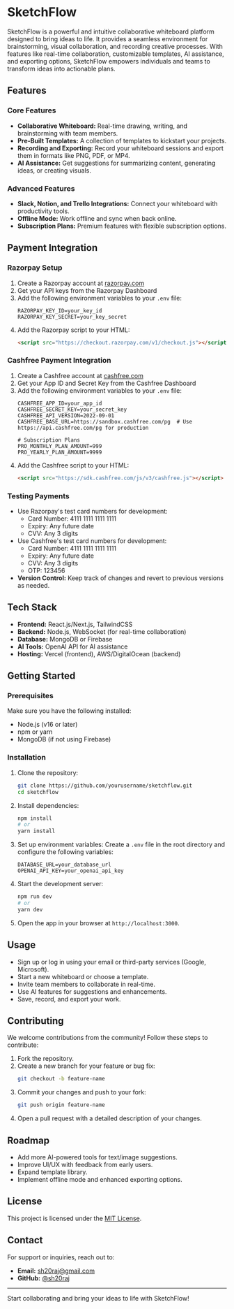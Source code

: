 # SketchFlow

SketchFlow is a powerful and intuitive collaborative whiteboard platform designed to bring ideas to life. It provides a seamless environment for brainstorming, visual collaboration, and recording creative processes. With features like real-time collaboration, customizable templates, AI assistance, and exporting options, SketchFlow empowers individuals and teams to transform ideas into actionable plans.

## Features

### Core Features
- **Collaborative Whiteboard:** Real-time drawing, writing, and brainstorming with team members.
- **Pre-Built Templates:** A collection of templates to kickstart your projects.
- **Recording and Exporting:** Record your whiteboard sessions and export them in formats like PNG, PDF, or MP4.
- **AI Assistance:** Get suggestions for summarizing content, generating ideas, or creating visuals.

### Advanced Features
- **Slack, Notion, and Trello Integrations:** Connect your whiteboard with productivity tools.
- **Offline Mode:** Work offline and sync when back online.
- **Subscription Plans:** Premium features with flexible subscription options.

## Payment Integration

### Razorpay Setup
1. Create a Razorpay account at [razorpay.com](https://razorpay.com)
2. Get your API keys from the Razorpay Dashboard
3. Add the following environment variables to your `.env` file:
   ```env
   RAZORPAY_KEY_ID=your_key_id
   RAZORPAY_KEY_SECRET=your_key_secret
   ```
4. Add the Razorpay script to your HTML:
   ```html
   <script src="https://checkout.razorpay.com/v1/checkout.js"></script>
   ```

### Cashfree Payment Integration
1. Create a Cashfree account at [cashfree.com](https://www.cashfree.com)
2. Get your App ID and Secret Key from the Cashfree Dashboard
3. Add the following environment variables to your `.env` file:
   ```env
   CASHFREE_APP_ID=your_app_id
   CASHFREE_SECRET_KEY=your_secret_key
   CASHFREE_API_VERSION=2022-09-01
   CASHFREE_BASE_URL=https://sandbox.cashfree.com/pg  # Use https://api.cashfree.com/pg for production

   # Subscription Plans
   PRO_MONTHLY_PLAN_AMOUNT=999
   PRO_YEARLY_PLAN_AMOUNT=9999
   ```
4. Add the Cashfree script to your HTML:
   ```html
   <script src="https://sdk.cashfree.com/js/v3/cashfree.js"></script>
   ```

### Testing Payments
- Use Razorpay's test card numbers for development:
  - Card Number: 4111 1111 1111 1111
  - Expiry: Any future date
  - CVV: Any 3 digits
- Use Cashfree's test card numbers for development:
  - Card Number: 4111 1111 1111 1111
  - Expiry: Any future date
  - CVV: Any 3 digits
  - OTP: 123456
- **Version Control:** Keep track of changes and revert to previous versions as needed.

## Tech Stack
- **Frontend:** React.js/Next.js, TailwindCSS
- **Backend:** Node.js, WebSocket (for real-time collaboration)
- **Database:** MongoDB or Firebase
- **AI Tools:** OpenAI API for AI assistance
- **Hosting:** Vercel (frontend), AWS/DigitalOcean (backend)

## Getting Started

### Prerequisites
Make sure you have the following installed:
- Node.js (v16 or later)
- npm or yarn
- MongoDB (if not using Firebase)

### Installation
1. Clone the repository:
   ```bash
   git clone https://github.com/yourusername/sketchflow.git
   cd sketchflow
   ```
2. Install dependencies:
   ```bash
   npm install
   # or
   yarn install
   ```
3. Set up environment variables:
   Create a `.env` file in the root directory and configure the following variables:
   ```env
   DATABASE_URL=your_database_url
   OPENAI_API_KEY=your_openai_api_key
   ```
4. Start the development server:
   ```bash
   npm run dev
   # or
   yarn dev
   ```
5. Open the app in your browser at `http://localhost:3000`.

## Usage
- Sign up or log in using your email or third-party services (Google, Microsoft).
- Start a new whiteboard or choose a template.
- Invite team members to collaborate in real-time.
- Use AI features for suggestions and enhancements.
- Save, record, and export your work.

## Contributing
We welcome contributions from the community! Follow these steps to contribute:
1. Fork the repository.
2. Create a new branch for your feature or bug fix:
   ```bash
   git checkout -b feature-name
   ```
3. Commit your changes and push to your fork:
   ```bash
   git push origin feature-name
   ```
4. Open a pull request with a detailed description of your changes.

## Roadmap
- Add more AI-powered tools for text/image suggestions.
- Improve UI/UX with feedback from early users.
- Expand template library.
- Implement offline mode and enhanced exporting options.

## License
This project is licensed under the [MIT License](LICENSE).

## Contact
For support or inquiries, reach out to:
- **Email:** sh20raj@gmail.com
- **GitHub:** [@sh20raj](https://github.com/sh20raj)

---

Start collaborating and bring your ideas to life with SketchFlow!